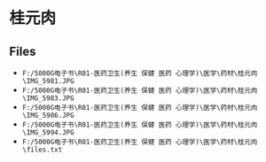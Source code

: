 # 桂元肉

## Files

- `F:/5000G电子书\R01-医药卫生(养生 保健 医药 心理学)\医学\药材\桂元肉\IMG_5981.JPG`
- `F:/5000G电子书\R01-医药卫生(养生 保健 医药 心理学)\医学\药材\桂元肉\IMG_5983.JPG`
- `F:/5000G电子书\R01-医药卫生(养生 保健 医药 心理学)\医学\药材\桂元肉\IMG_5986.JPG`
- `F:/5000G电子书\R01-医药卫生(养生 保健 医药 心理学)\医学\药材\桂元肉\IMG_5994.JPG`
- `F:/5000G电子书\R01-医药卫生(养生 保健 医药 心理学)\医学\药材\桂元肉\files.txt`
